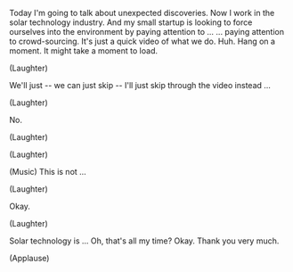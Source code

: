 
Today I&#39;m going to talk
about unexpected discoveries.
Now I work in the solar technology industry.
And my small startup
is looking to force ourselves
into the environment
by paying attention to ...
... paying attention to crowd-sourcing.
It&#39;s just a quick video
of what we do.
Huh. Hang on a moment.
It might take a moment to load.

(Laughter)

We&#39;ll just -- we can just skip --
I&#39;ll just skip through the video instead ...

(Laughter)

No.

(Laughter)


(Laughter)

(Music)
This is not ...

(Laughter)

Okay.

(Laughter)

Solar technology is ...
Oh, that&#39;s all my time?
Okay. Thank you very much.

(Applause)

